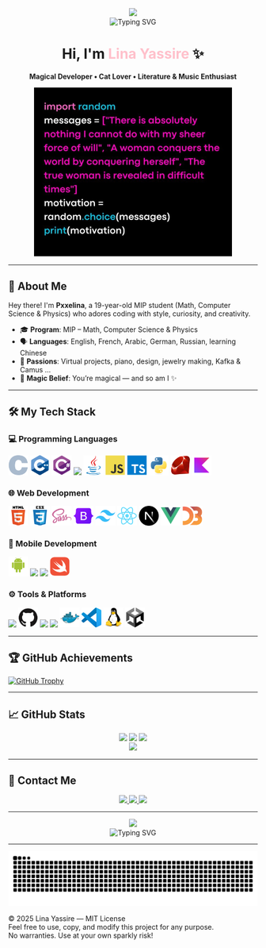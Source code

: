 <!-- TOP WAVE -->
<div align="center">
  <img src="https://capsule-render.vercel.app/api?type=waving&color=ffb6c1&height=120&section=header"/>
</div>

<!-- TYPING ANIMATION -->
<div align="center">
  <img src="https://readme-typing-svg.demolab.com?font=Fira+Code&weight=500&pause=1000&color=F4C2C2&center=true&width=435&lines=Welcome+to+Pxxelina's+World!;You're+magical,+and+so+am+I.;Dream+Big,+Code+Brighter!" alt="Typing SVG" />
</div>

<!-- INTRO -->
<h1 align="center">Hi, I'm <span style="color:#FFC0CB;">Lina Yassire</span> ✨</h1>
<p align="center"><strong>Magical Developer • Cat Lover • Literature & Music Enthusiast</strong></p>

<!-- QUOTE IMAGE -->
<div align="center">
  <img src="https://raw.githubusercontent.com/Pxxelina/Pxxelina/main/pixquote.jpg" alt="Motivational Code" width="400"/>
</div>

---

## 🌸 About Me

Hey there! I'm **Pxxelina**, a 19-year-old MIP student (Math, Computer Science & Physics) who adores coding with style, curiosity, and creativity.

- 🎓 **Program**: MIP – Math, Computer Science & Physics  
- 🗣️ **Languages**: English, French, Arabic, German, Russian, learning Chinese  
- 💖 **Passions**: Virtual projects, piano, design, jewelry making, Kafka & Camus ... 
- 🐾 **Magic Belief**: You’re magical — and so am I ✨  

---

## 🛠️ My Tech Stack

### 💻 Programming Languages
<div>
  <img src="https://raw.githubusercontent.com/devicons/devicon/master/icons/c/c-original.svg" width="40"/>
  <img src="https://raw.githubusercontent.com/devicons/devicon/master/icons/cplusplus/cplusplus-original.svg" width="40"/>
  <img src="https://raw.githubusercontent.com/devicons/devicon/master/icons/csharp/csharp-original.svg" width="40"/>
  <img src="https://www.vectorlogo.zone/logos/dartlang/dartlang-icon.svg" width="40"/>
  <img src="https://raw.githubusercontent.com/devicons/devicon/master/icons/java/java-original.svg" width="40"/>
  <img src="https://raw.githubusercontent.com/devicons/devicon/master/icons/javascript/javascript-original.svg" width="40"/>
  <img src="https://raw.githubusercontent.com/devicons/devicon/master/icons/typescript/typescript-original.svg" width="40"/>
  <img src="https://raw.githubusercontent.com/devicons/devicon/master/icons/python/python-original.svg" width="40"/>
  <img src="https://raw.githubusercontent.com/devicons/devicon/master/icons/ruby/ruby-original.svg" width="40"/>
  <img src="https://raw.githubusercontent.com/devicons/devicon/master/icons/kotlin/kotlin-original.svg" width="40"/>
</div>

### 🌐 Web Development
<div>
  <img src="https://raw.githubusercontent.com/devicons/devicon/master/icons/html5/html5-original-wordmark.svg" width="40"/>
  <img src="https://raw.githubusercontent.com/devicons/devicon/master/icons/css3/css3-original-wordmark.svg" width="40"/>
  <img src="https://raw.githubusercontent.com/devicons/devicon/master/icons/sass/sass-original.svg" width="40"/>
  <img src="https://raw.githubusercontent.com/devicons/devicon/master/icons/bootstrap/bootstrap-original.svg" width="40"/>
  <img src="https://raw.githubusercontent.com/devicons/devicon/master/icons/tailwindcss/tailwindcss-plain.svg" width="40"/>
  <img src="https://raw.githubusercontent.com/devicons/devicon/master/icons/react/react-original.svg" width="40"/>
  <img src="https://raw.githubusercontent.com/devicons/devicon/master/icons/nextjs/nextjs-original.svg" width="40"/>
  <img src="https://raw.githubusercontent.com/devicons/devicon/master/icons/vuejs/vuejs-original.svg" width="40"/>
  <img src="https://raw.githubusercontent.com/devicons/devicon/master/icons/d3js/d3js-original.svg" width="40"/>
</div>

### 📱 Mobile Development
<div>
  <img src="https://raw.githubusercontent.com/devicons/devicon/master/icons/android/android-original-wordmark.svg" width="40"/>
  <img src="https://www.vectorlogo.zone/logos/flutterio/flutterio-icon.svg" width="40"/>
  <img src="https://www.vectorlogo.zone/logos/apache_cordova/apache_cordova-icon.svg" width="40"/>
  <img src="https://raw.githubusercontent.com/devicons/devicon/master/icons/swift/swift-original.svg" width="40"/>
</div>

### ⚙️ Tools & Platforms
<div>
  <img src="https://www.vectorlogo.zone/logos/git-scm/git-scm-icon.svg" width="40"/>
  <img src="https://raw.githubusercontent.com/devicons/devicon/master/icons/github/github-original.svg" width="40"/>
  <img src="https://www.vectorlogo.zone/logos/firebase/firebase-icon.svg" width="40"/>
  <img src="https://www.vectorlogo.zone/logos/appwriteio/appwriteio-icon.svg" width="40"/>
  <img src="https://raw.githubusercontent.com/devicons/devicon/master/icons/docker/docker-original.svg" width="40"/>
  <img src="https://raw.githubusercontent.com/devicons/devicon/master/icons/vscode/vscode-original.svg" width="40"/>
  <img src="https://raw.githubusercontent.com/devicons/devicon/master/icons/linux/linux-original.svg" width="40"/>
  <img src="https://raw.githubusercontent.com/devicons/devicon/master/icons/unity/unity-original.svg" width="40"/>
</div>

---

## 🏆 GitHub Achievements

[![GitHub Trophy](https://github-profile-trophy.vercel.app/?username=pxxelina&theme=juicyfresh&no-bg=true&margin-w=10)](https://github.com/pxxelina/github-profile-trophy)

---

## 📈 GitHub Stats

<div align="center">

  <!-- Stats -->
  <img height="180em" src="https://github-readme-stats.vercel.app/api?username=pxxelina&show_icons=true&theme=tokyonight&hide_border=true&count_private=true" />
  
  <!-- Top Languages -->
  <img height="180em" src="https://github-readme-stats.vercel.app/api/top-langs?username=pxxelina&layout=compact&theme=tokyonight&hide_border=true" />
  
  <!-- Streak -->
  <img height="180em" src="https://github-readme-streak-stats.herokuapp.com?user=pxxelina&theme=tokyonight&hide_border=true" />

  <!-- Contribution Graph -->
  <br />
  <img src="https://github-readme-activity-graph.cyclic.app/graph?username=pxxelina&bg_color=ffffff&color=ff69b4&line=ff69b4&point=ffb6c1&area=true&hide_border=true"/>

</div>

---

## 💌 Contact Me

<div align="center">
  <a href="mailto:linayassire00@gmail.com" target="_blank">
    <img src="https://img.shields.io/badge/Gmail-linayassire00@gmail.com-FFC0CB?style=for-the-badge&logo=gmail&logoColor=white" />
  </a>
  <a href="https://github.com/pxxelina" target="_blank">
    <img src="https://img.shields.io/badge/GitHub-pxxelina-FFB6C1?style=for-the-badge&logo=github&logoColor=white" />
  </a>
  <a href="https://instagram.com/lina_yassire" target="_blank">
    <img src="https://img.shields.io/badge/Instagram-lina_yassire-FFB6C1?style=for-the-badge&logo=instagram&logoColor=white" />
  </a>
</div>

---

<!-- BOTTOM WAVE -->
<div align="center">
  <img src="https://capsule-render.vercel.app/api?type=waving&color=ffb6c1&height=120&section=footer"/>
</div>



<div align="center">
  <img src="https://readme-typing-svg.demolab.com?font=Fira+Code&pause=1000&color=F4A9C9&center=true&vCenter=true&width=440&lines=Thanks+for+visiting!;You're+amazing!;See+you+soon+%F0%9F%92%A1" alt="Typing SVG" />
</div> 

---
<!-- snake -->
<div align="center">

![snake gif](https://github.com/pxxelina/pxxelina/blob/output/github-snake-dark.svg)
</div> 


© 2025 Lina Yassire — MIT License  
Feel free to use, copy, and modify this project for any purpose.  
No warranties. Use at your own sparkly risk!
